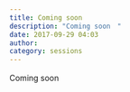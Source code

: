 ```yaml
---
title: Coming soon　
description: "Coming soon　"
date: 2017-09-29 04:03
author:
category: sessions
---
```

Coming soon　